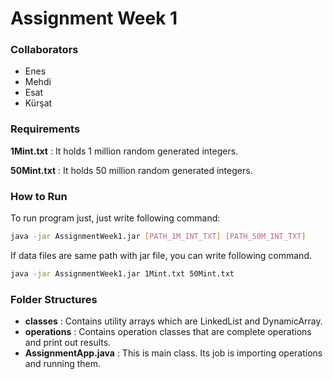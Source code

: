 # **Assignment Week 1**

### Collaborators

* Enes
* Mehdi
* Esat
* Kürşat



### Requirements

**1Mint.txt** : It holds 1 million random generated integers.

**50Mint.txt** : It holds 50 million random generated integers.





### How to Run

To run program just, just write following command:

```bash
java -jar AssignmentWeek1.jar [PATH_1M_INT_TXT] [PATH_50M_INT_TXT]
```

If data files are same path with jar file, you can write following command.

```bash
java -jar AssignmentWeek1.jar 1Mint.txt 50Mint.txt
```





### Folder Structures



- **classes** : Contains utility arrays which are LinkedList and DynamicArray.
- **operations** : Contains operation classes that are complete operations and print out results.
-  **AssignmentApp.java** : This is main class. Its job is importing operations and running them.  
